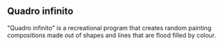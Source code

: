 ## Quadro infinito

"Quadro infinito" is a recreational program that creates random painting compositions made out of shapes and lines that are flood filled by colour.